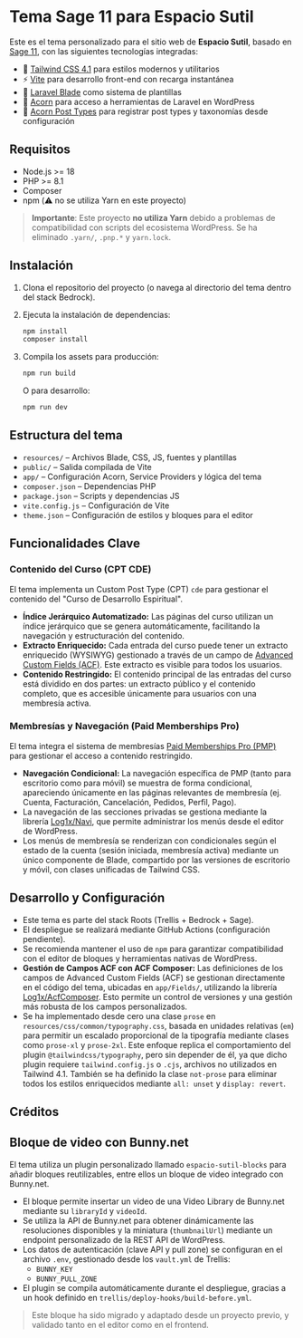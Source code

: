 # Tema Sage 11 para Espacio Sutil

Este es el tema personalizado para el sitio web de **Espacio Sutil**, basado en [Sage 11](https://roots.io/sage/), con las siguientes tecnologías integradas:

- 🎨 [Tailwind CSS 4.1](https://tailwindcss.com) para estilos modernos y utilitarios
- ⚡️ [Vite](https://vitejs.dev) para desarrollo front-end con recarga instantánea
- 🧠 [Laravel Blade](https://laravel.com/docs/10.x/blade) como sistema de plantillas
- 🌱 [Acorn](https://github.com/roots/acorn) para acceso a herramientas de Laravel en WordPress
- 🧩 [Acorn Post Types](https://github.com/roots/acorn-post-types) para registrar post types y taxonomías desde configuración

## Requisitos

- Node.js >= 18
- PHP >= 8.1
- Composer
- npm (⚠️ no se utiliza Yarn en este proyecto)

> **Importante**: Este proyecto **no utiliza Yarn** debido a problemas de compatibilidad con scripts del ecosistema WordPress. Se ha eliminado `.yarn/`, `.pnp.*` y `yarn.lock`.

## Instalación

1. Clona el repositorio del proyecto (o navega al directorio del tema dentro del stack Bedrock).

2. Ejecuta la instalación de dependencias:

   ```bash
   npm install
   composer install
   ```

3. Compila los assets para producción:

   ```bash
   npm run build
   ```

   O para desarrollo:

   ```bash
   npm run dev
   ```

## Estructura del tema

- `resources/` – Archivos Blade, CSS, JS, fuentes y plantillas
- `public/` – Salida compilada de Vite
- `app/` – Configuración Acorn, Service Providers y lógica del tema
- `composer.json` – Dependencias PHP
- `package.json` – Scripts y dependencias JS
- `vite.config.js` – Configuración de Vite
- `theme.json` – Configuración de estilos y bloques para el editor

## Funcionalidades Clave

### Contenido del Curso (CPT CDE)

El tema implementa un Custom Post Type (CPT) `cde` para gestionar el contenido del "Curso de Desarrollo Espiritual".

- **Índice Jerárquico Automatizado:** Las páginas del curso utilizan un índice jerárquico que se genera automáticamente, facilitando la navegación y estructuración del contenido.
- **Extracto Enriquecido:** Cada entrada del curso puede tener un extracto enriquecido (WYSIWYG) gestionado a través de un campo de [Advanced Custom Fields (ACF)](https://www.advancedcustomfields.com/). Este extracto es visible para todos los usuarios.
- **Contenido Restringido:** El contenido principal de las entradas del curso está dividido en dos partes: un extracto público y el contenido completo, que es accesible únicamente para usuarios con una membresía activa.

### Membresías y Navegación (Paid Memberships Pro)

El tema integra el sistema de membresías [Paid Memberships Pro (PMP)](https://www.paidmembershipspro.com/) para gestionar el acceso a contenido restringido.

- **Navegación Condicional:** La navegación específica de PMP (tanto para escritorio como para móvil) se muestra de forma condicional, apareciendo únicamente en las páginas relevantes de membresía (ej. Cuenta, Facturación, Cancelación, Pedidos, Perfil, Pago).
- La navegación de las secciones privadas se gestiona mediante la librería [Log1x/Navi](https://github.com/Log1x/Navi), que permite administrar los menús desde el editor de WordPress.
- Los menús de membresía se renderizan con condicionales según el estado de la cuenta (sesión iniciada, membresía activa) mediante un único componente de Blade, compartido por las versiones de escritorio y móvil, con clases unificadas de Tailwind CSS.

## Desarrollo y Configuración

- Este tema es parte del stack Roots (Trellis + Bedrock + Sage).
- El despliegue se realizará mediante GitHub Actions (configuración pendiente).
- Se recomienda mantener el uso de `npm` para garantizar compatibilidad con el editor de bloques y herramientas nativas de WordPress.
- **Gestión de Campos ACF con ACF Composer:** Las definiciones de los campos de Advanced Custom Fields (ACF) se gestionan directamente en el código del tema, ubicadas en `app/Fields/`, utilizando la librería [Log1x/AcfComposer](https://github.com/Log1x/AcfComposer). Esto permite un control de versiones y una gestión más robusta de los campos personalizados.
- Se ha implementado desde cero una clase `prose` en `resources/css/common/typography.css`, basada en unidades relativas (`em`) para permitir un escalado proporcional de la tipografía mediante clases como `prose-xl` y `prose-2xl`. Este enfoque replica el comportamiento del plugin `@tailwindcss/typography`, pero sin depender de él, ya que dicho plugin requiere `tailwind.config.js` o `.cjs`, archivos no utilizados en Tailwind 4.1. También se ha definido la clase `not-prose` para eliminar todos los estilos enriquecidos mediante `all: unset` y `display: revert`.

## Créditos

## Bloque de video con Bunny.net

El tema utiliza un plugin personalizado llamado `espacio-sutil-blocks` para añadir bloques reutilizables, entre ellos un bloque de video integrado con Bunny.net.

- El bloque permite insertar un video de una Video Library de Bunny.net mediante su `libraryId` y `videoId`.
- Se utiliza la API de Bunny.net para obtener dinámicamente las resoluciones disponibles y la miniatura (`thumbnailUrl`) mediante un endpoint personalizado de la REST API de WordPress.
- Los datos de autenticación (clave API y pull zone) se configuran en el archivo `.env`, gestionado desde los `vault.yml` de Trellis:
  - `BUNNY_KEY`
  - `BUNNY_PULL_ZONE`
- El plugin se compila automáticamente durante el despliegue, gracias a un hook definido en `trellis/deploy-hooks/build-before.yml`.

> Este bloque ha sido migrado y adaptado desde un proyecto previo, y validado tanto en el editor como en el frontend.
